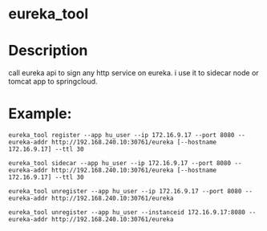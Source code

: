 # eureka_tool

# Description
  call eureka api to sign any http service on eureka. i use it to sidecar node or tomcat app to springcloud.

  

# Example:

    eureka_tool register --app hu_user --ip 172.16.9.17 --port 8080 --eureka-addr http://192.168.240.10:30761/eureka [--hostname 172.16.9.17] --ttl 30

    eureka_tool sidecar --app hu_user --ip 172.16.9.17 --port 8080 --eureka-addr http://192.168.240.10:30761/eureka [--hostname 172.16.9.17] --ttl 30

    eureka_tool unregister --app hu_user --ip 172.16.9.17 --port 8080 --eureka-addr http://192.168.240.10:30761/eureka

	eureka_tool unregister --app hu_user --instanceid 172.16.9.17:8080 --eureka-addr http://192.168.240.10:30761/eureka

